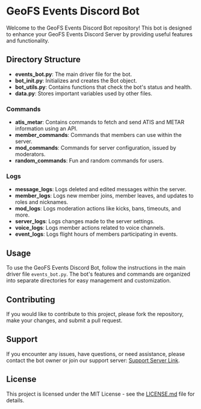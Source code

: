 # GeoFS Events Discord Bot

Welcome to the GeoFS Events Discord Bot repository! This bot is designed to enhance your GeoFS Events Discord Server by providing useful features and functionality.

## Directory Structure

- **events_bot.py**: The main driver file for the bot.
- **bot_init.py**: Initializes and creates the Bot object.
- **bot_utils.py**: Contains functions that check the bot's status and health.
- **data.py**: Stores important variables used by other files.

### Commands

- **atis_metar**: Contains commands to fetch and send ATIS and METAR information using an API.
- **member_commands**: Commands that members can use within the server.
- **mod_commands**: Commands for server configuration, issued by moderators.
- **random_commands**: Fun and random commands for users.

### Logs

- **message_logs**: Logs deleted and edited messages within the server.
- **member_logs**: Logs new member joins, member leaves, and updates to roles and nicknames.
- **mod_logs**: Logs moderation actions like kicks, bans, timeouts, and more.
- **server_logs**: Logs changes made to the server settings.
- **voice_logs**: Logs member actions related to voice channels.
- **event_logs**: Logs flight hours of members participating in events.

## Usage

To use the GeoFS Events Discord Bot, follow the instructions in the main driver file `events_bot.py`. The bot's features and commands are organized into separate directories for easy management and customization.

## Contributing

If you would like to contribute to this project, please fork the repository, make your changes, and submit a pull request.

## Support

If you encounter any issues, have questions, or need assistance, please contact the bot owner or join our support server: [Support Server Link](https://discord.gg/your-server-invite).

## License

This project is licensed under the MIT License - see the [LICENSE.md](LICENSE.md) file for details.
